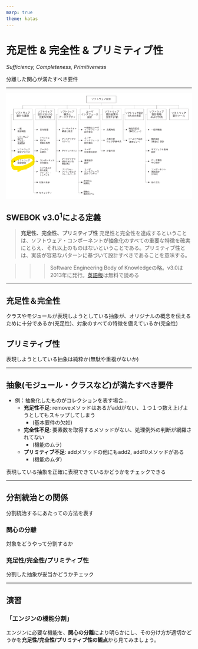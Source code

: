 ```yaml
---
marp: true
theme: katas
---
```

<!-- 
size: 16:9
paginate: true
-->
<!-- header: 勉強会# ― エンジニアとしての解像度を高めるための勉強会-->

# 充足性 & 完全性 & プリミティブ性

_Sufficiency, Completeness, Primitiveness_

分離した関心が満たすべき要件

---

![bg contain opacity:0.2](assets/15-swebok3.png)

## SWEBOK v3.0$^1$による定義

> **充足性、完全性、プリミティブ性**
> 充足性と完全性を達成するということは、ソフトウェア・コンポーネントが抽象化のすべての重要な特徴を確実にとらえ、それ以上のものはないということである。プリミティブ性とは、実装が容易なパターンに基づいて設計すべきであることを意味する。

<!-- ソフトウェアエンジニアリングを事業として営むために必要な、ソフトウェアエンジニアリング知識体系（SWEBOKと略称）をまとめた本。ソフトウェア産業に従事する者および教育者にとって理解しておきたい一冊 -->

>>> Software Engineering Body of Knowledgeの略。v3.0は2013年に発行。[英語版](https://ieeecs-media.computer.org/media/education/swebok/swebok-v3.pdf)は無料で読める

---

## 充足性＆完全性

クラスやモジュールが表現しようとしている抽象が、オリジナルの概念を伝えるために十分であるか(充足性)、対象のすべての特徴を備えているか(完全性)

## プリミティブ性

表現しようとしている抽象は純粋か(無駄や重複がないか)

---

## 抽象(モジュール・クラスなど)が満たすべき要件

* 例：抽象化したものがコレクションを表す場合…
    * **充足性不足**: removeメソッドはあるがaddがない、１つ１つ数え上げようとしてもスキップしてしまう
        * (基本要件の欠如)
    * **完全性不足**: 要素数を取得するメソッドがない、処理例外の判断が網羅されてない
        * (機能のムラ)
    * **プリミティブ不足**: addメソッドの他にもadd2, add10メソッドがある
        * (機能のムダ)

表現している抽象を正確に表現できているかどうかをチェックできる

<!-- この考え方は逆にも使えて、あるクラスやモデル、モジュールの名前が適切かどうかの判断にも使える。たとえば
* フラグを立てるcontrol()という名前の関数、
* ファイルからデータを読み込み/保存するDataManagerというクラス
があったとして、フラグを立てるためだけ、データを読み書きするだけのためにこういう名前が付いているのは大げさ、という判断になる。toggleXXFeature(), DataReaderWriterとかになる。Data～はさらに分割する判断にもつながる -->

---

## 分割統治との関係

分割統治するにあたっての方法を表す

### 関心の分離
対象をどうやって分割するか

### 充足性/完全性/プリミティブ性
分割した抽象が妥当かどうかチェック

---

## 演習

### 「エンジンの機能分割」

エンジンに必要な機能を、**関心の分離**により明らかにし、その分け方が適切かどうかを**充足性/完全性/プリミティブ性の観点**から見てみましょう。